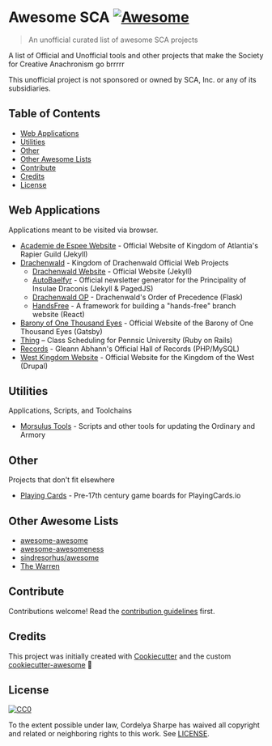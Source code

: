 # Awesome SCA [![Awesome][awesome-badge]][awesome-link]

> An unofficial curated list of awesome SCA projects

A list of Official and Unofficial tools and other projects that make the Society for Creative Anachronism go brrrrr

This unofficial project is not sponsored or owned by SCA, Inc. or any of its subsidiaries.

## Table of Contents

- [Web Applications](#web-applications)
- [Utilities](#utilities)
- [Other](#other)
- [Other Awesome Lists](#other-awesome-lists)
- [Contribute](#contribute)
- [Credits](#credits)
- [License](#license)

## Web Applications

Applications meant to be visited via browser.

- [Academie de Espee Website](https://github.com/academie-de-espee/academie-de-espee.github.io) - Official Website of Kingdom of Atlantia's Rapier Guild (Jekyll)
- [Drachenwald](https://github.com/drachenwald) - Kingdom of Drachenwald Official Web Projects
  - [Drachenwald Website](https://github.com/drachenwald/drachenwald) - Official Website (Jekyll)
  - [AutoBaelfyr](https://github.com/drachenwald/autobaelfyr) - Official newsletter generator for the Principality of Insulae Draconis (Jekyll & PagedJS)
  - [Drachenwald OP](https://github.com/drachenwald/dw_op) - Drachenwald's Order of Precedence (Flask)
  - [HandsFree](https://github.com/drachenwald/handsfree) - A framework for building a "hands-free" branch website (React)
- [Barony of One Thousand Eyes](https://github.com/ethriel3695/one-thousand-eyes) - Official Website of the Barony of One Thousand Eyes (Gatsby)
- [Thing](https://github.com/skandragon/thing) – Class Scheduling for Pennsic University (Ruby on Rails)
- [Records](https://github.com/gleannabhann/records) - Gleann Abhann's Official Hall of Records (PHP/MySQL)
- [West Kingdom Website](https://github.com/westkingdom/website) - Official Website for the Kingdom of the West (Drupal)

## Utilities

Applications, Scripts, and Toolchains

- [Morsulus Tools](https://github.com/herveus/Morsulus-tools) - Scripts and other tools for updating the Ordinary and Armory

## Other

Projects that don't fit elsewhere

- [Playing Cards](https://github.com/jducoeur/playing-cards) - Pre-17th century game boards for PlayingCards.io

## Other Awesome Lists

* [awesome-awesome](https://github.com/emijrp/awesome-awesome)
* [awesome-awesomeness](https://github.com/bayandin/awesome-awesomeness)
* [sindresorhus/awesome](https://github.com/sindresorhus/awesome)
* [The Warren](https://github.com/torchhound/warren)

## Contribute

Contributions welcome! Read the [contribution guidelines](CONTRIBUTING.md) first.

## Credits

This project was initially created with [Cookiecutter][cookiecutter] and the custom [cookiecutter-awesome][cookiecutter-awesome] :cookie:

## License

[![CC0][CC0-badge]][CC0-link]

To the extent possible under law, Cordelya Sharpe has waived all copyright
and related or neighboring rights to this work. See [LICENSE](LICENSE).

[awesome-badge]: https://cdn.rawgit.com/sindresorhus/awesome/d7305f38d29fed78fa85652e3a63e154dd8e8829/media/badge.svg
[awesome-link]: https://github.com/sindresorhus/awesome
[CC0-badge]: http://mirrors.creativecommons.org/presskit/buttons/88x31/svg/cc-zero.svg
[CC0-link]: https://creativecommons.org/publicdomain/zero/1.0/
[cookiecutter]: https://github.com/audreyr/cookiecutter
[cookiecutter-awesome]: https://github.com/moodule/cookiecutter-git
